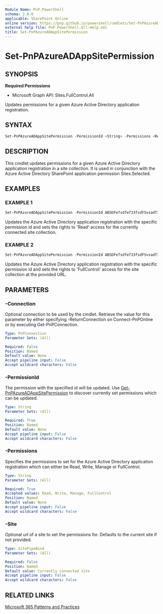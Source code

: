 ```yaml
---
Module Name: PnP.PowerShell
schema: 2.0.0
applicable: SharePoint Online
online version: https://pnp.github.io/powershell/cmdlets/Set-PnPAzureADAppSitePermission.html
external help file: PnP.PowerShell.dll-Help.xml
title: Set-PnPAzureADAppSitePermission
---
```

  
# Set-PnPAzureADAppSitePermission

## SYNOPSIS

**Required Permissions**

  * Microsoft Graph API: Sites.FullControl.All

Updates permissions for a given Azure Active Directory application registration.

## SYNTAX

```powershell
Set-PnPAzureADAppSitePermission -PermissionId <String> -Permissions <Read|Write|Manage|FullControl> [-Site <SitePipeBind>] [-Connection <PnPConnection>]
```

## DESCRIPTION

This cmdlet updates permissions for a given Azure Active Directory application registration in a site collection. It is used in conjunction with the Azure Active Directory SharePoint application permission Sites.Selected. 

## EXAMPLES

### EXAMPLE 1
```powershell
Set-PnPAzureADAppSitePermission -PermissionId ABSDFefsdfef33fsdFSvsadf3e3fsdaffsa -Permissions Read
```

Updates the Azure Active Directory application registration with the specific permission id and sets the rights to 'Read' access for the currently connected site collection.

### EXAMPLE 2
```powershell
Set-PnPAzureADAppSitePermission -PermissionId ABSDFefsdfef33fsdFSvsadf3e3fsdaffsa -Permissions FullControl -Site https://contoso.microsoft.com/sites/projects
```

Updates the Azure Active Directory application registration with the specific permission id and sets the rights to 'FullControl' access for the site collection at the provided URL.

## PARAMETERS

### -Connection
Optional connection to be used by the cmdlet. Retrieve the value for this parameter by either specifying -ReturnConnection on Connect-PnPOnline or by executing Get-PnPConnection.

```yaml
Type: PnPConnection
Parameter Sets: (All)

Required: False
Position: Named
Default value: None
Accept pipeline input: False
Accept wildcard characters: False
```

### -PermissionId
The permission with the specified id will be updated. Use [Get-PnPAzureADAppSitePermission](Get-PnPAzureADAppSitePermission.md) to discover currently set permissions which can be updated.

```yaml
Type: String
Parameter Sets: (All)

Required: True
Position: Named
Default value: None
Accept pipeline input: False
Accept wildcard characters: False
```

### -Permissions
Specifies the permissions to set for the Azure Active Directory application registration which can either be Read, Write, Manage or FullControl.

```yaml
Type: String
Parameter Sets: (All)

Required: True
Accepted values: Read, Write, Manage, FullControl
Position: Named
Default value: None
Accept pipeline input: False
Accept wildcard characters: False
```

### -Site
Optional url of a site to set the permissions for. Defaults to the current site if not provided.

```yaml
Type: SitePipeBind
Parameter Sets: (All)

Required: False
Position: Named
Default value: Currently connected site
Accept pipeline input: False
Accept wildcard characters: False
```

## RELATED LINKS

[Microsoft 365 Patterns and Practices](https://aka.ms/m365pnp)
